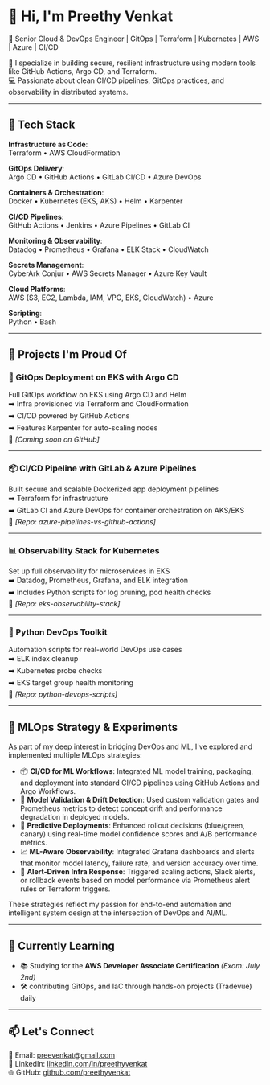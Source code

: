 # 👋 Hi, I'm Preethy Venkat

🚀 Senior Cloud & DevOps Engineer | GitOps | Terraform | Kubernetes | AWS | Azure | CI/CD

🔧 I specialize in building secure, resilient infrastructure using modern tools like GitHub Actions, Argo CD, and Terraform.  
💻 Passionate about clean CI/CD pipelines, GitOps practices, and observability in distributed systems.

---

## 🚀 Tech Stack

**Infrastructure as Code**:  
Terraform • AWS CloudFormation

**GitOps Delivery**:  
Argo CD • GitHub Actions • GitLab CI/CD • Azure DevOps

**Containers & Orchestration**:  
Docker • Kubernetes (EKS, AKS) • Helm • Karpenter

**CI/CD Pipelines**:  
GitHub Actions • Jenkins • Azure Pipelines • GitLab CI

**Monitoring & Observability**:  
Datadog • Prometheus • Grafana • ELK Stack • CloudWatch

**Secrets Management**:  
CyberArk Conjur • AWS Secrets Manager • Azure Key Vault

**Cloud Platforms**:  
AWS (S3, EC2, Lambda, IAM, VPC, EKS, CloudWatch) • Azure

**Scripting**:  
Python • Bash

---

## 💼 Projects I'm Proud Of

### 🔁 GitOps Deployment on EKS with Argo CD  
Full GitOps workflow on EKS using Argo CD and Helm  
➡️ Infra provisioned via Terraform and CloudFormation  
➡️ CI/CD powered by GitHub Actions  
➡️ Features Karpenter for auto-scaling nodes  
📍 *[Coming soon on GitHub]*

---

### 📦 CI/CD Pipeline with GitLab & Azure Pipelines  
Built secure and scalable Dockerized app deployment pipelines  
➡️ Terraform for infrastructure  
➡️ GitLab CI and Azure DevOps for container orchestration on AKS/EKS  
📍 *[Repo: azure-pipelines-vs-github-actions]*

---

### 📊 Observability Stack for Kubernetes  
Set up full observability for microservices in EKS  
➡️ Datadog, Prometheus, Grafana, and ELK integration  
➡️ Includes Python scripts for log pruning, pod health checks  
📍 *[Repo: eks-observability-stack]*

---

### 🐍 Python DevOps Toolkit  
Automation scripts for real-world DevOps use cases  
➡️ ELK index cleanup  
➡️ Kubernetes probe checks  
➡️ EKS target group health monitoring  
📍 *[Repo: python-devops-scripts]*

---

## 🤖 MLOps Strategy & Experiments

As part of my deep interest in bridging DevOps and ML, I've explored and implemented multiple MLOps strategies:

- 📦 **CI/CD for ML Workflows**: Integrated ML model training, packaging, and deployment into standard CI/CD pipelines using GitHub Actions and Argo Workflows.
- 🧪 **Model Validation & Drift Detection**: Used custom validation gates and Prometheus metrics to detect concept drift and performance degradation in deployed models.
- 🚀 **Predictive Deployments**: Enhanced rollout decisions (blue/green, canary) using real-time model confidence scores and A/B performance metrics.
- 📈 **ML-Aware Observability**: Integrated Grafana dashboards and alerts that monitor model latency, failure rate, and version accuracy over time.
- 🔁 **Alert-Driven Infra Response**: Triggered scaling actions, Slack alerts, or rollback events based on model performance via Prometheus alert rules or Terraform triggers.

These strategies reflect my passion for end-to-end automation and intelligent system design at the intersection of DevOps and AI/ML.

---

## 🧠 Currently Learning

- 📚 Studying for the **AWS Developer Associate Certification** *(Exam: July 2nd)*  
- 🛠 contributing GitOps, and IaC through hands-on projects (Tradevue) daily

---

## 📫 Let's Connect

📧 Email: [preevenkat@gmail.com](mailto:preevenkat@gmail.com)  
💼 LinkedIn: [linkedin.com/in/preethyvenkat](https://www.linkedin.com/in/preethyvenkat/)  
🌐 GitHub: [github.com/preethyvenkat](https://github.com/preethyvenkat)
